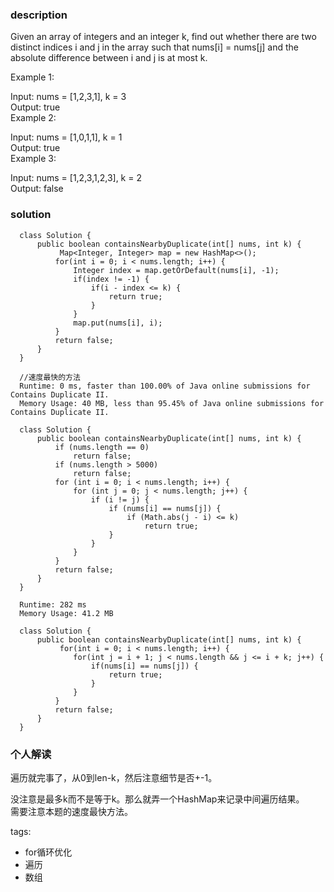 ### description    
  Given an array of integers and an integer k, find out whether there are two distinct indices i and j in the array such that nums[i] = nums[j] and the absolute difference between i and j is at most k.  
    
  Example 1:  
    
  Input: nums = [1,2,3,1], k = 3  
  Output: true  
  Example 2:  
    
  Input: nums = [1,0,1,1], k = 1  
  Output: true  
  Example 3:  
    
  Input: nums = [1,2,3,1,2,3], k = 2  
  Output: false  
### solution    
```    
  class Solution {  
      public boolean containsNearbyDuplicate(int[] nums, int k) {  
           Map<Integer, Integer> map = new HashMap<>();  
          for(int i = 0; i < nums.length; i++) {  
              Integer index = map.getOrDefault(nums[i], -1);  
              if(index != -1) {  
                  if(i - index <= k) {  
                      return true;  
                  }  
              }  
              map.put(nums[i], i);  
          }  
          return false;  
      }  
  }  
    
  //速度最快的方法  
  Runtime: 0 ms, faster than 100.00% of Java online submissions for Contains Duplicate II.  
  Memory Usage: 40 MB, less than 95.45% of Java online submissions for Contains Duplicate II.  
    
  class Solution {  
      public boolean containsNearbyDuplicate(int[] nums, int k) {  
          if (nums.length == 0)  
              return false;  
          if (nums.length > 5000)  
              return false;  
          for (int i = 0; i < nums.length; i++) {  
              for (int j = 0; j < nums.length; j++) {  
                  if (i != j) {  
                      if (nums[i] == nums[j]) {  
                          if (Math.abs(j - i) <= k)  
                              return true;  
                      }  
                  }  
              }  
          }  
          return false;  
      }  
  }  
    
  Runtime: 282 ms  
  Memory Usage: 41.2 MB  
    
  class Solution {  
      public boolean containsNearbyDuplicate(int[] nums, int k) {  
           for(int i = 0; i < nums.length; i++) {  
              for(int j = i + 1; j < nums.length && j <= i + k; j++) {  
                  if(nums[i] == nums[j]) {  
                      return true;  
                  }  
              }  
          }  
          return false;  
      }  
  }  
```    
    
### 个人解读    
  遍历就完事了，从0到len-k，然后注意细节是否+-1。  
    
  没注意是最多k而不是等于k。那么就弄一个HashMap来记录中间遍历结果。  
  需要注意本题的速度最快方法。  
    
tags:    
  -  for循环优化  
  -  遍历  
  -  数组  
